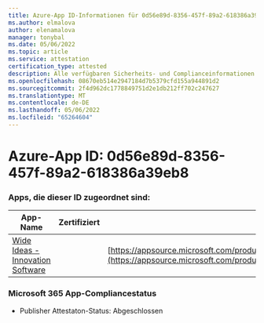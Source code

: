 ```yaml
---
title: Azure-App ID-Informationen für 0d56e89d-8356-457f-89a2-618386a39eb8
ms.author: elmalova
author: elenamalova
manager: tonybal
ms.date: 05/06/2022
ms.topic: article
ms.service: attestation
certification_type: attested
description: Alle verfügbaren Sicherheits- und Complianceinformationen für 0d56e89d-8356-457f-89a2-618386a39eb8.
ms.openlocfilehash: 08670eb514e2947184d7b5379cfd155a944891d2
ms.sourcegitcommit: 2f4d962dc1778849751d2e1db212ff702c247627
ms.translationtype: MT
ms.contentlocale: de-DE
ms.lasthandoff: 05/06/2022
ms.locfileid: "65264604"
---
```

# <a name="azure-app-id-0d56e89d-8356-457f-89a2-618386a39eb8"></a>Azure-App ID: 0d56e89d-8356-457f-89a2-618386a39eb8


### <a name="apps-associated-with-this-id"></a>Apps, die dieser ID zugeordnet sind:
| **App-Name** | **Zertifiziert** | **Anzeigen in AppSource** |
|--------------|---------------|-----------------------|
| [Wide Ideas - Innovation Software](../forward/wideideaspoweredbyidea2innovaitonswedenab.innovation_cloud_application.md) |  | [https://appsource.microsoft.com/product/office/wideideaspoweredbyidea2innovaitonswedenab.innovation_cloud_application](https://appsource.microsoft.com/product/office/wideideaspoweredbyidea2innovaitonswedenab.innovation_cloud_application) |

### <a name="microsoft-365-app-compliance-status"></a>Microsoft 365 App-Compliancestatus
- Publisher Attestaton-Status: Abgeschlossen
